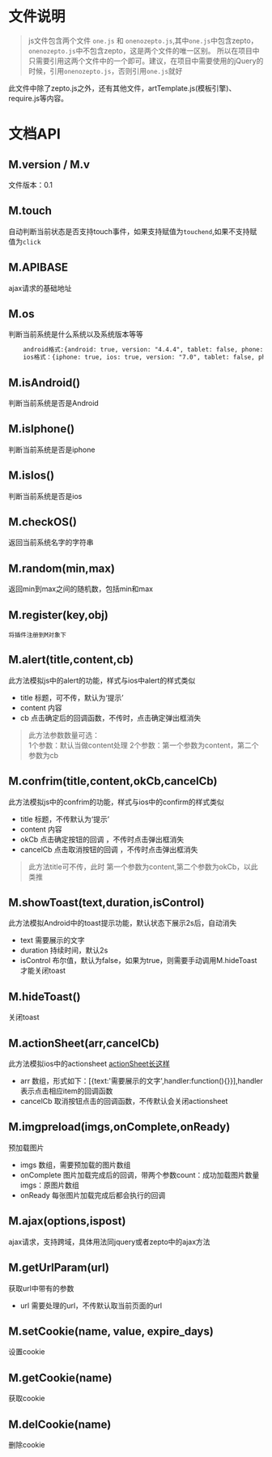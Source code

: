 # 文件说明
> js文件包含两个文件 `one.js` 和 `onenozepto.js`,其中`one.js`中包含zepto，`onenozepto.js`中不包含zepto，这是两个文件的唯一区别。
所以在项目中只需要引用这两个文件中的一个即可。建议，在项目中需要使用的jQuery的时候，引用`onenozepto.js`，否则引用`one.js`就好

此文件中除了zepto.js之外，还有其他文件，artTemplate.js(模板引擎)、require.js等内容。

# 文档API
## M.version / M.v
文件版本：0.1
## M.touch
自动判断当前状态是否支持touch事件，如果支持赋值为`touchend`,如果不支持赋值为`click`
## M.APIBASE
ajax请求的基础地址
## M.os
判断当前系统是什么系统以及系统版本等等

```html
    android格式:{android: true, version: "4.4.4", tablet: false, phone: true}
    ios格式：{iphone: true, ios: true, version: "7.0", tablet: false, phone: true}
```
## M.isAndroid()
判断当前系统是否是Android
## M.isIphone()
判断当前系统是否是iphone
## M.isIos()
判断当前系统是否是ios
## M.checkOS()
返回当前系统名字的字符串
## M.random(min,max)
返回min到max之间的随机数，包括min和max
## M.register(key,obj)
    将插件注册到M对象下
## M.alert(title,content,cb)
此方法模拟js中的alert的功能，样式与ios中alert的样式类似

* title 标题，可不传，默认为‘提示’
* content 内容
* cb 点击确定后的回调函数，不传时，点击确定弹出框消失
> 此方法参数数量可选：<br>
1个参数：默认当做content处理
2个参数：第一个参数为content，第二个参数为cb

## M.confrim(title,content,okCb,cancelCb)
此方法模拟js中的confrim的功能，样式与ios中的confirm的样式类似

* title 标题，不传默认为‘提示’
* content 内容
* okCb 点击确定按钮的回调 ，不传时点击弹出框消失
* cancelCb 点击取消按钮的回调 ，不传时点击弹出框消失
> 此方法title可不传，此时 第一个参数为content,第二个参数为okCb，以此类推

## M.showToast(text,duration,isControl)
此方法模拟Android中的toast提示功能，默认状态下展示2s后，自动消失

* text 需要展示的文字
* duration 持续时间，默认2s
* isControl 布尔值，默认为false，如果为true，则需要手动调用M.hideToast才能关闭toast
## M.hideToast()
关闭toast
## M.actionSheet(arr,cancelCb)
此方法模拟ios中的actionsheet    [actionSheet长这样](http://image.baidu.com/search/detail?ct=503316480&z=0&ipn=d&word=actionsheet&step_word=&pn=31&spn=0&di=7503544760&pi=&rn=1&tn=baiduimagedetail&is=0%2C0&istype=0&ie=utf-8&oe=utf-8&in=&cl=2&lm=-1&st=undefined&cs=2673508320%2C804144218&os=317200336%2C438899745&adpicid=0&ln=1290&fr=&fmq=1441008973299_R&ic=undefined&s=undefined&se=&sme=&tab=0&width=&height=&face=undefined&ist=&jit=&cg=&bdtype=11&objurl=http%3A%2F%2Fupload-images.jianshu.io%2Fupload_images%2F73313-8197973ec42f1f92.png%3FimageMogr2%2Fauto-orient%2Fstrip%7CimageView2%2F2&fromurl=ippr_z2C%24qAzdH3FAzdH3Fooo_z%26e3Bp7tv55s_z%26e3Bv54AzdH3Fw6ptvsjfAzdH3FVFR0njE&gsm=0)

* arr 数组，形式如下：[{text:'需要展示的文字',handler:function(){}}],handler表示点击相应item的回调函数
* cancelCb 取消按钮点击的回调函数，不传默认会关闭actionsheet

## M.imgpreload(imgs,onComplete,onReady)
预加载图片
* imgs 数组，需要预加载的图片数组
* onComplete 图片加载完成后的回调，带两个参数count：成功加载图片数量 imgs：原图片数组
* onReady  每张图片加载完成后都会执行的回调

## M.ajax(options,ispost)
ajax请求，支持跨域，具体用法同jquery或者zepto中的ajax方法

## M.getUrlParam(url)
获取url中带有的参数
* url 需要处理的url，不传默认取当前页面的url
## M.setCookie(name, value, expire_days)
设置cookie
## M.getCookie(name)
获取cookie
## M.delCookie(name)
删除cookie
